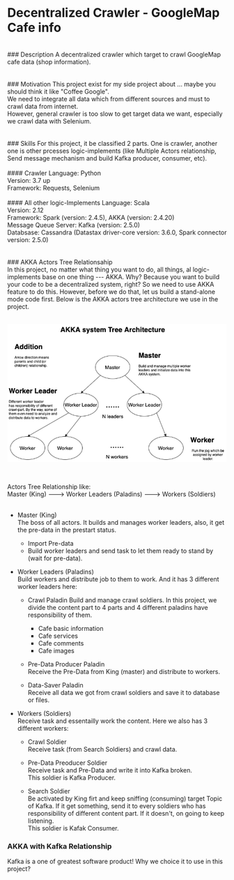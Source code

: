 # Decentralized Crawler - GoogleMap Cafe info
<br>
### Description
A decentralized crawler which target to crawl GoogleMap cafe data (shop information). <br>
<br>
<br>
### Motivation
This project exist for my side project about ... maybe you should think it like "Coffee Google". <br>
We need to integrate all data which from different sources and must to crawl data from internet. <br>
However, general crawler is too slow to get target data we want, especially we crawl data with Selenium. <br>
<br>
<br>
### Skills
For this project, it be classified 2 parts. One is crawler, another one is other prcesses logic-implements (like Multiple Actors relationship, Send message mechanism and build Kafka producer, consumer, etc). <br>
<br>
#### Crawler
Language: Python <br>
Version: 3.7 up <br>
Framework: Requests, Selenium <br>
<br>
#### All other logic-Implements
Language: Scala <br>
Version: 2.12 <br>
Framework: Spark (version: 2.4.5), AKKA (version: 2.4.20) <br>
Message Queue Server: Kafka (version: 2.5.0) <br>
Databsase: Cassandra (Datastax driver-core version: 3.6.0, Spark connector version: 2.5.0) <br>
<br>
<br>
### AKKA Actors Tree Relationsahip 
 <br>
In this project, no matter what thing you want to do, all things, al logic-implements base on one thing --- AKKA. Why? Because you want to build your code to be a decentralized system, right? So we need to use AKKA feature to do this. However, before we do that, let us build a stand-alone mode code first. Below is the AKKA actors tree architecture we use in the project. <br>
 <br>
 
![](https://github.com/Chisanan232/Decentralized-Crawler---GoogleMap-Cafe-info/raw/master/docs/imgs/GoogleMap_Cafe_Decentralized_Crawler_Diagram-Akka_Actors_Tree.png)
 
 <br>

Actors Tree Relationship like: <br>
Master (King) ---> Worker Leaders (Paladins) ---> Workers (Soldiers) <br>
 <br>
* Master (King) <br>
The boss of all actors. It builds and manages worker leaders, also, it get the pre-data in the prestart status.
  * Import Pre-data
  * Build worker leaders and send task to let them ready to stand by (wait for pre-data).


* Worker Leaders (Paladins) <br>
Build workers and distribute job to them to work. And it has 3 different worker leaders here:
  * Crawl Paladin
  Build and manage crawl soldiers. In this project, we divide the content part to 4 parts and 4 different paladins have responsibility of them.
    * Cafe basic information
    * Cafe services
    * Cafe comments
    * Cafe images <br>
  
  * Pre-Data Producer Paladin <br>
  Receive the Pre-Data from King (master) and distribute to workers. <br>
  
  * Data-Saver Paladin <br>
  Receive all data we got from crawl soldiers and save it to database or files.  <br>
  

* Workers (Soldiers) <br>
Receive task and essentailly work the content. Here we also has 3 different workers: <br>
  * Crawl Soldier <br>
  Receive task (from Search Soldiers) and crawl data.  <br>
  
  * Pre-Data Preoducer Soldier <br>
  Receive task and Pre-Data and write it into Kafka broken. <br> 
  This soldier is Kafka Producer. <br>
  
  * Search Soldier <br>
  Be activated by King firt and keep sniffing (consuming) target Topic of Kafka. If it get something, send it to every soldiers who has responsibility of different content part. If it doesn't, on going to keep listening.  <br>
  This soldier is Kafak Consumer. <br>



### AKKA with Kafka Relationship 

Kafka is a one of greatest software product! Why we choice it to use in this project?  <br>


